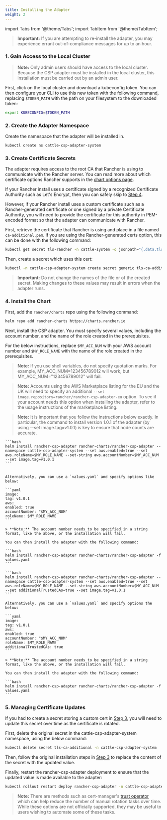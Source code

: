 ```yaml
---
title: Installing the Adapter
weight: 2
---
```


import Tabs from '@theme/Tabs';
import TabItem from '@theme/TabItem';

> **Important:** If you are attempting to re-install the adapter, you may experience errant out-of-compliance messages for up to an hour.

### 1. Gain Access to the Local Cluster

> **Note:** Only admin users should have access to the local cluster. Because the CSP adapter must be installed in the local cluster, this installation must be carried out by an admin user.

First, click on the local cluster and download a kubeconfig token. You can then configure your CLI to use this new token with the following command, replacing `$TOKEN_PATH` with the path on your filesystem to the downloaded token:

```bash
export KUBECONFIG=$TOKEN_PATH
```

### 2. Create the Adapter Namespace

Create the namespace that the adapter will be installed in.

```bash
kubectl create ns cattle-csp-adapter-system
```

### 3. Create Certificate Secrets

The adapter requires access to the root CA that Rancher is using to communicate with the Rancher server. You can read more about which certificate options Rancher supports in the [chart options page](../../../../reference-guides/installation-references/helm-chart-options.md).

If your Rancher install uses a certificate signed by a recognized Certificate Authority such as Let's Encrypt, then you can safely skip to [Step 4](#4-install-the-chart).

However, if your Rancher install uses a custom certificate such as a Rancher-generated certificate or one signed by a private Certificate Authority, you will need to provide the certificate for this authority in PEM-encoded format so that the adapter can communicate with Rancher.

First, retrieve the certificate that Rancher is using and place in a file named `ca-additional.pem`. If you are using the Rancher-generated certs option, this can be done with the following command:

```bash
kubectl get secret tls-rancher -n cattle-system -o jsonpath="{.data.tls\.crt}" | base64 -d  >> ca-additional.pem
```

Then, create a secret which uses this cert:

```bash
kubectl -n cattle-csp-adapter-system create secret generic tls-ca-additional --from-file=ca-additional.pem
```

> **Important:** Do not change the names of the file or of the created secret. Making changes to these values may result in errors when the adapter runs.

### 4. Install the Chart

First, add the `rancher/charts` repo using the following command:

```bash
helm repo add rancher-charts https://charts.rancher.io
```

Next, install the CSP adapter. You must specify several values, including the account number, and the name of the role created in the prerequisites.

For the below instructions, replace `$MY_ACC_NUM` with your AWS account number and `$MY_ROLE_NAME` with the name of the role created in the prerequisites.

> **Note:** If you use shell variables, do not specify quotation marks. For example, MY_ACC_NUM=123456789012 will work, but MY_ACC_NUM="123456789012" will fail.

> **Note:** Accounts using the AWS Marketplace listing for the EU and the UK will need to specify an additional `--set image.repository=rancher/rancher-csp-adapter-eu` option. To see if your account needs this option when installing the adapter, refer to the usage instructions of the marketplace listing.

> **Note:** It is important that you follow the instructions below exactly. In particular, the command to install version 1.0.1 of the adapter (by using --set image.tag=v1.0.1) is key to ensure that node counts are accurate.

<Tabs>
  <TabItem value="Let's Encrypt/ Public Certificate Authority">

    ```bash
    helm install rancher-csp-adapter rancher-charts/rancher-csp-adapter --namespace cattle-csp-adapter-system --set aws.enabled=true --set aws.roleName=$MY_ROLE_NAME --set-string aws.accountNumber=$MY_ACC_NUM --set image.tag=v1.0.1
    ```


    Alternatively, you can use a `values.yaml` and specify options like below:

    ```yaml
    image:
    tag: v1.0.1
    aws:
    enabled: true
    accountNumber: "$MY_ACC_NUM"
    roleName: $MY_ROLE_NAME
    ```

    > **Note:** The account number needs to be specified in a string format, like the above, or the installation will fail.

    You can then install the adapter with the following command:

    ```bash
    helm install rancher-csp-adapter rancher-charts/rancher-csp-adapter -f values.yaml
    ```

  </TabItem>
  <TabItem value="Private CA Authority / Rancher-generated Certificates">

    ```bash
    helm install rancher-csp-adapter rancher-charts/rancher-csp-adapter --namespace cattle-csp-adapter-system --set aws.enabled=true --set aws.roleName=$MY_ROLE_NAME --set-string aws.accountNumber=$MY_ACC_NUM --set additionalTrustedCAs=true --set image.tag=v1.0.1
    ```

    Alternatively, you can use a `values.yaml` and specify options the below:

    ```yaml
    image:
    tag: v1.0.1
    aws:
    enabled: true
    accountNumber: "$MY_ACC_NUM"
    roleName: $MY_ROLE_NAME
    additionalTrustedCAs: true
    ```

    > **Note:** The account number needs to be specified in a string format, like the above, or the installation will fail.

    You can then install the adapter with the following command:

    ```bash
    helm install rancher-csp-adapter rancher-charts/rancher-csp-adapter -f values.yaml
    ```

  </TabItem>
</Tabs>

### 5. Managing Certificate Updates

If you had to create a secret storing a custom cert in [Step 3](#3-create-certificate-secrets), you will need to update this secret over time as the certificate is rotated.

First, delete the original secret in the cattle-csp-adapter-system namespace, using the below command:

```bash
kubectl delete secret tls-ca-additional -n cattle-csp-adapter-system
```

Then, follow the original installation steps in [Step 3](#3-create-certificate-secrets) to replace the content of the secret with the updated value.

Finally, restart the rancher-csp-adapter deployment to ensure that the updated value is made available to the adapter:

```bash
kubectl rollout restart deploy rancher-csp-adapter -n cattle-csp-adapter-system
```

> **Note:** There are methods such as cert-manager's [trust operator](https://cert-manager.io/docs/projects/trust/) which can help reduce the number of manual rotation tasks over time. While these options are not officially supported, they may be useful to users wishing to automate some of these tasks.
